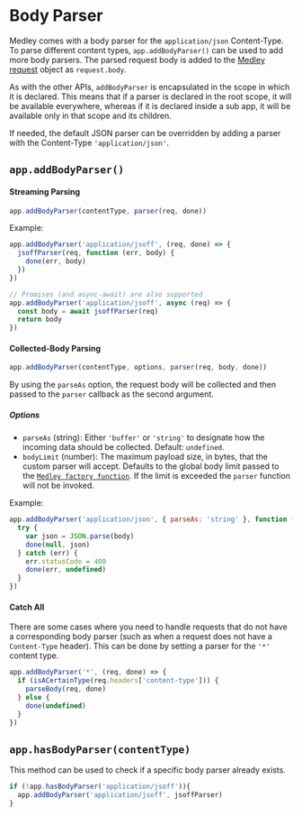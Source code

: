 # Body Parser

Medley comes with a body parser for the `application/json` Content-Type. To parse different content types, `app.addBodyParser()` can be used to add more body parsers. The parsed request body is added to the [Medley request](Request.md) object as `request.body`.

As with the other APIs, `addBodyParser` is encapsulated in the scope in which it is declared. This means that if a parser is declared in the root scope, it will be available everywhere, whereas if it is declared inside a sub app, it will be available only in that scope and its children.

If needed, the default JSON parser can be overridden by adding a parser with the Content-Type `'application/json'`.

## `app.addBodyParser()`

#### Streaming Parsing

```js
app.addBodyParser(contentType, parser(req, done))
```

Example:

```js
app.addBodyParser('application/jsoff', (req, done) => {
  jsoffParser(req, function (err, body) {
    done(err, body)
  })
})

// Promises (and async-await) are also supported
app.addBodyParser('application/jsoff', async (req) => {
  const body = await jsoffParser(req)
  return body
})
```

#### Collected-Body Parsing

```js
app.addBodyParser(contentType, options, parser(req, body, done))
```

By using the `parseAs` option, the request body will be collected and then passed to the `parser` callback as the second argument.

##### Options

+ `parseAs` (string): Either `'buffer'` or `'string'` to designate how the incoming data should be collected. Default: `undefined`.
+ `bodyLimit` (number): The maximum payload size, in bytes, that the custom parser will accept. Defaults to the global body limit passed to the [`Medley factory function`](Factory.md#bodylimit). If the limit is exceeded the `parser` function will not be invoked.

Example:

```js
app.addBodyParser('application/json', { parseAs: 'string' }, function (req, body, done) {
  try {
    var json = JSON.parse(body)
    done(null, json)
  } catch (err) {
    err.statusCode = 400
    done(err, undefined)
  }
})
```

#### Catch All

There are some cases where you need to handle requests that do not have a corresponding body parser (such as when a request does not have a `Content-Type` header). This can be done by setting a parser for the `'*'` content type.

```js
app.addBodyParser('*', (req, done) => {
  if (isACertainType(req.headers['content-type'])) {
    parseBody(req, done)
  } else {
    done(undefined)
  }
})
```

## `app.hasBodyParser(contentType)`

This method can be used to check if a specific body parser already exists.

```js
if (!app.hasBodyParser('application/jsoff')){
  app.addBodyParser('application/jsoff', jsoffParser)
}
```
